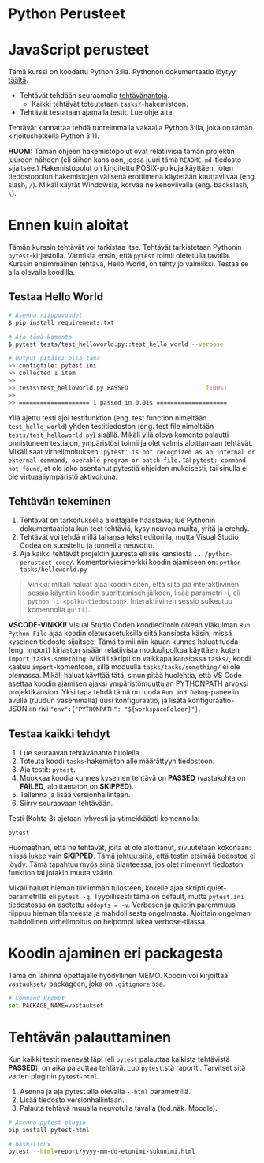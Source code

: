 # Python Perusteet

# JavaScript perusteet

Tämä kurssi on koodattu Python 3:lla. Pythonon dokumentaatio löytyy [täältä](https://docs.python.org/3/).

* Tehtävät tehdään seuraamalla [tehtävänantoja](docs/TEHTAVAT.md).
  * Kaikki tehtävät toteutetaan `tasks/`-hakemistoon.
* Tehtävät testataan ajamalla testit. Lue ohje alta.

Tehtävät kannattaa tehdä tuoreimmalla vakaalla Python 3:lla, joka on tämän kirjoitushetkellä Python 3.11.

**HUOM:** Tämän ohjeen hakemistopolut ovat relatiivisia tämän projektin juureen nähden (eli siihen kansioon, jossa juuri tämä `README.md`-tiedosto sijaitsee.) Hakemistopolut on kirjoitettu POSIX-polkuja käyttäen, joten tiedostopolun hakemistojen välisenä erottimena käytetään kauttaviivaa (eng. slash, `/`). Mikäli käytät Windowsia, korvaa ne kenoviivalla (eng. backslash, `\`).

# Ennen kuin aloitat

Tämän kurssin tehtävät voi tarkistaa itse. Tehtävät tarkistetaan Pythonin `pytest`-kirjastolla. Varmista ensin, että `pytest` toimii oletetulla tavalla. Kurssin ensimmäinen tehtävä, Hello World, on tehty jo valmiiksi. Testaa se alla olevalla koodilla.

## Testaa Hello World

```sh
# Asenna riippuvuudet
$ pip install requirements.txt

# Aja tämä komento
$ pytest tests/test_helloworld.py::test_hello_world --verbose

# Output pitäisi olla tämä
>> configfile: pytest.ini
>> collected 1 item
>> 
>> tests\test_helloworld.py PASSED                      [100%] 
>> 
>> ==================== 1 passed in 0.01s ====================
```

Yllä ajettu testi ajoi testifunktion (eng. test function nimeltään `test_hello_world`) yhden testitiedoston (eng. test file nimeltään `tests/test_helloworld.py`) sisällä. Mikäli yllä oleva komento palautti onnistuneen testiajon, ympäristösi toimii ja olet valmis aloittamaan tehtävät. Mikäli saat virheilmoituksen `'pytest' is not recognized as an internal or external command, operable program or batch file.` tai `pytest: command not found`, et ole joko asentanut pytestiä ohjeiden mukaisesti, tai sinulla ei ole virtuaaliympäristö aktivoituna.

## Tehtävän tekeminen

1. Tehtävät on tarkoituksella aloittajalle haastavia; lue Pythonin dokumentaatiota kun teet tehtäviä, kysy neuvoa muilta, yritä ja erehdy. 
2. Tehtävät voi tehdä millä tahansa tekstieditorilla, mutta Visual Studio Codea on suositeltu ja tunneilla neuvottu.
3. Aja kaikki tehtävät projektin juuresta eli siis kansiosta `.../python-perusteet-code/`. Komentoriviesimerkki koodin ajamiseen on: `python tasks/helloworld.py`

> Vinkki: mikäli haluat ajaa koodin siten, että siitä jää interaktiivinen sessio käyntiin koodin suorittamisen jälkeen, lisää parametri -i, eli `python -i <polku-tiedostoon>`. Interaktiivinen sessio sulkeutuu komennolla `quit()`.

**VSCODE-VINKKI!** Visual Studio Coden koodieditorin oikean yläkulman `Run Python File` ajaa koodin oletusasetuksilla siitä kansiosta käsin, missä kyseinen tiedosto sijaitsee. Tämä toimii niin kauan kunnes haluat tuoda (eng. import) kirjaston sisään relatiivista moduulipolkua käyttäen, kuten `import tasks.something`. Mikäli skripti on vaikkapa kansiossa `tasks/`, koodi kaatuu `import`-komentoon, sillä moduulia `tasks/tasks/something/` ei ole olemassa. Mikäli haluat käyttää tätä, sinun pitää huolehtia, että VS Code asettaa koodin ajamisen ajaksi ympäristömuuttujan PYTHONPATH arvoksi projektikansion. Yksi tapa tehdä tämä on luoda `Run and Debug`-paneelin avulla (ruudun vasemmalla) uusi konfiguraatio, ja lisätä konfiguraatio-JSON:iin rivi `"env":{"PYTHONPATH": "${workspaceFolder}"}`.


## Testaa kaikki tehdyt

1. Lue seuraavan tehtävänanto huolella
2. Toteuta koodi `tasks`-hakemiston alle määrättyyn tiedostoon.
3. Aja testit: `pytest`.
4. Muokkaa koodia kunnes kyseinen tehtävä on **PASSED** (vastakohta on **FAILED**, aloittamaton on **SKIPPED**).
5. Tallenna ja lisää versionhallintaan.
6. Siirry seuraavaan tehtävään.

Testi (Kohta 3) ajetaan lyhyesti ja ytimekkäästi komennolla:
```
pytest
```

Huomaathan, että ne tehtävät, joita et ole aloittanut, sivuutetaan kokonaan: niissä lukee vain **SKIPPED**. Tämä johtuu siitä, että testin etsimää tiedostoa ei löydy. Tämä tapahtuu myös siinä tilanteessa, jos olet nimennyt tiedoston, funktion tai jotakin muuta väärin.

Mikäli haluat hieman tiiviimmän tulosteen, kokeile ajaa skripti quiet-parametrilla eli `pytest -q`. Tyypillisesti tämä on default, mutta `pytest.ini` tiedostossa on asetettu `addopts = -v`. Verbosen ja quietin paremmuus riippuu hieman tilanteesta ja mahdollisesta ongelmasta. Ajoittain ongelman mahdollinen virheilmoitus on helpompi lukea verbose-tilassa.

# Koodin ajaminen eri packagesta

Tämä on lähinnä opettajalle hyödyllinen MEMO. Koodin voi kirjoittaa `vastaukset/` packageen, joka on `.gitignore`:ssa.

```sh
# Command Prompt
set PACKAGE_NAME=vastaukset
```

# Tehtävän palauttaminen

Kun kaikki testit menevät läpi (eli `pytest` palauttaa kaikista tehtävistä **PASSED**), on aika palauttaa tehtävä. Luo `pytest`:stä raportti. Tarvitset sitä varten pluginin `pytest-html`. 

1. Asenna ja aja pytest alla olevalla `--html` parametrillä.
2. Lisää tiedosto versionhallintaan.
3. Palauta tehtävä muualla neuvotulla tavalla (tod.näk. Moodle).

```sh
# Asenna pytest plugin
pip install pytest-html

# bash/linux
pytest --html=report/yyyy-mm-dd-etunimi-sukunimi.html
```